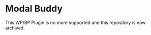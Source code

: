 Modal Buddy
===========

This WP/BP Plugin is no more supported and this repository is now archived.
